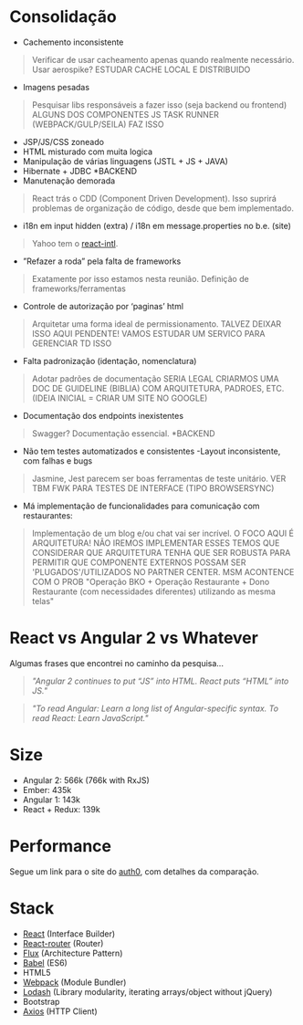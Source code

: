 # Consolidação

 - Cachemento inconsistente
 > Verificar de usar cacheamento apenas quando realmente necessário.
 > Usar aerospike? ESTUDAR CACHE LOCAL E DISTRIBUIDO

 - Imagens pesadas
 > Pesquisar libs responsáveis a fazer isso (seja backend ou frontend) ALGUNS DOS COMPONENTES JS TASK RUNNER (WEBPACK/GULP/SEILA) FAZ ISSO

- JSP/JS/CSS zoneado
- HTML misturado com muita logica
- Manipulação de várias linguagens (JSTL + JS + JAVA)
- Hibernate + JDBC *BACKEND
- Manutenação demorada
> React trás o CDD (Component Driven Development). Isso suprirá problemas
> de organização de código, desde que bem implementado.

- i18n em input hidden (extra) / i18n em message.properties no b.e. (site)
> Yahoo tem o [react-intl](https://github.com/yahoo/react-intl).

- ”Refazer a roda” pela falta de frameworks
> Exatamente por isso estamos nesta reunião. Definição de frameworks/ferramentas
- Controle de autorização por ‘paginas’ html
> Arquitetar uma forma ideal de permissionamento. TALVEZ DEIXAR ISSO AQUI PENDENTE! VAMOS ESTUDAR UM SERVICO PARA GERENCIAR TD ISSO

- Falta padronização (identação, nomenclatura)
> Adotar padrões de documentação SERIA LEGAL CRIARMOS UMA DOC DE GUIDELINE (BIBLIA) COM ARQUITETURA, PADROES, ETC. (IDEIA INICIAL = CRIAR UM SITE NO GOOGLE)

- Documentação dos endpoints inexistentes
> Swagger? Documentação essencial. *BACKEND

- Não tem testes automatizados e consistentes
	-Layout inconsistente, com falhas e bugs
> Jasmine, Jest parecem ser boas ferramentas de teste unitário. VER TBM FWK PARA TESTES DE INTERFACE (TIPO BROWSERSYNC)

- Má implementação de funcionalidades para comunicação com restaurantes:
> Implementação de um blog e/ou chat vai ser incrível. 
> O FOCO AQUI É ARQUITETURA! NÃO IREMOS IMPLEMENTAR ESSES TEMOS QUE CONSIDERAR QUE ARQUITETURA TENHA QUE SER ROBUSTA PARA PERMITIR QUE COMPONENTE EXTERNOS POSSAM SER 'PLUGADOS'/UTILIZADOS NO PARTNER CENTER. 
> MSM ACONTENCE COM O PROB "Operação BKO + Operação Restaurante + Dono Restaurante (com necessidades diferentes) utilizando as mesma telas"

React vs Angular 2 vs Whatever
==============
Algumas frases que encontrei no caminho da pesquisa...
> *"Angular 2 continues to put “JS” into HTML. React puts “HTML” into JS."*

> *"To read Angular: Learn a long list of Angular-specific syntax. To read React: Learn JavaScript."*

Size
========

* Angular 2: 566k (766k with RxJS)
* Ember: 435k
* Angular 1: 143k
* React + Redux: 139k

Performance
===========

Segue um link para o site do [auth0](https://auth0.com/blog/more-benchmarks-virtual-dom-vs-angular-12-vs-mithril-js-vs-the-rest/), com detalhes da comparação.

Stack
==============

* [React](https://facebook.github.io/react/) (Interface Builder)
* [React-router](https://github.com/reactjs/react-router) (Router)
* [Flux](http://facebook.github.io/flux/) (Architecture Pattern)
* [Babel](https://babeljs.io/) (ES6)
* HTML5
* [Webpack](https://webpack.github.io/) (Module Bundler)
* [Lodash](https://lodash.com/) (Library modularity, iterating arrays/object without jQuery)
* Bootstrap
* [Axios](https://github.com/mzabriskie/axios) (HTTP Client)
